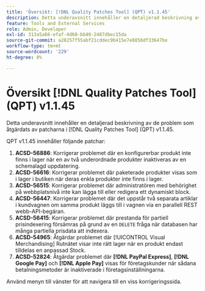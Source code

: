 ```yaml
---
title: 'Översikt: [!DNL Quality Patches Tool] (QPT) v1.1.45'
description: Detta underavsnitt innehåller en detaljerad beskrivning av de problem som åtgärdats av patcharna i [!DNL Quality Patches Tool] (QPT) v1.1.45.
feature: Tools and External Services
role: Admin, Developer
exl-id: 313a5a66-efaf-4d60-bb40-2487dbec15da
source-git-commit: a28257f55abf21cddec9b415e7e8858df33647be
workflow-type: tm+mt
source-wordcount: '229'
ht-degree: 0%

---
```


# Översikt [!DNL Quality Patches Tool] (QPT) v1.1.45

Detta underavsnitt innehåller en detaljerad beskrivning av de problem som åtgärdats av patcharna i [!DNL Quality Patches Tool] (QPT) v1.1.45.

QPT v1.1.45 innehåller följande patchar:

1. **ACSD-56886**: Korrigerar problemet där en konfigurerbar produkt inte finns i lager när en av två underordnade produkter inaktiveras av en schemalagd uppdatering.
1. **ACSD-56616**: Korrigerar problemet där paketerade produkter visas som i lager i butiken när deras enkla produkter inte finns i lager.
1. **ACSD-56515**: Korrigerar problemet där administratören med behörighet på webbplatsnivå inte kan lägga till eller redigera ett dynamiskt block.
1. **ACSD-56447**: Korrigerar problemet där det uppstår två separata artiklar i kundvagnen om samma produkt läggs till i vagnen via en parallell REST webb-API-begäran.
1. **ACSD-56415**: Korrigerar problemet där prestanda för partiell prisindexering försämras på grund av en `DELETE` fråga när databasen har många partiella prisdata att indexera.
1. **ACSD-54965**: Åtgärdar problemet där [!UICONTROL Visual Merchandising] Rutnätet visar inte rätt lager när en produkt endast tilldelas en anpassad Stock.
1. **ACSD-52824**: Åtgärdar problemet där **[!DNL PayPal Express]**, **[!DNL Google Pay]** och **[!DNL Apple Pay]** visas för företagskunder när sådana betalningsmetoder är inaktiverade i företagsinställningarna.

Använd menyn till vänster för att navigera till en viss korrigeringssida.
